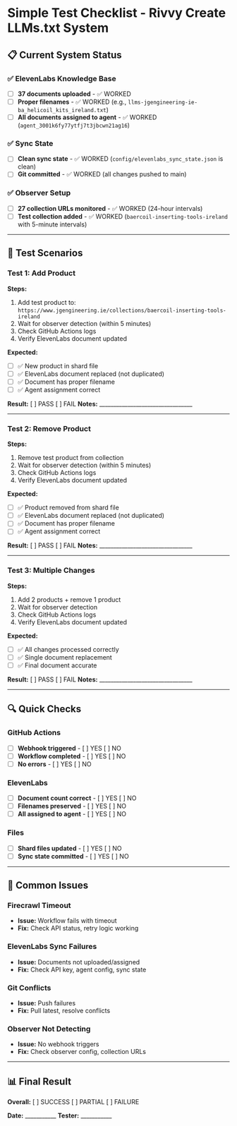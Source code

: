 # Simple Test Checklist - Rivvy Create LLMs.txt System

## 📋 Current System Status

### ✅ ElevenLabs Knowledge Base
- [ ] **37 documents uploaded** - ✅ WORKED
- [ ] **Proper filenames** - ✅ WORKED (e.g., `llms-jgengineering-ie-ba_helicoil_kits_ireland.txt`)
- [ ] **All documents assigned to agent** - ✅ WORKED (`agent_3001k6fy77ytfj7t3jbcwn21ag16`)

### ✅ Sync State
- [ ] **Clean sync state** - ✅ WORKED (`config/elevenlabs_sync_state.json` is clean)
- [ ] **Git committed** - ✅ WORKED (all changes pushed to main)

### ✅ Observer Setup
- [ ] **27 collection URLs monitored** - ✅ WORKED (24-hour intervals)
- [ ] **Test collection added** - ✅ WORKED (`baercoil-inserting-tools-ireland` with 5-minute intervals)

---

## 🧪 Test Scenarios

### Test 1: Add Product
**Steps:**
1. Add test product to: `https://www.jgengineering.ie/collections/baercoil-inserting-tools-ireland`
2. Wait for observer detection (within 5 minutes)
3. Check GitHub Actions logs
4. Verify ElevenLabs document updated

**Expected:**
- [ ] ✅ New product in shard file
- [ ] ✅ ElevenLabs document replaced (not duplicated)
- [ ] ✅ Document has proper filename
- [ ] ✅ Agent assignment correct

**Result:** [ ] PASS [ ] FAIL
**Notes:** _________________________________

---

### Test 2: Remove Product
**Steps:**
1. Remove test product from collection
2. Wait for observer detection (within 5 minutes)
3. Check GitHub Actions logs
4. Verify ElevenLabs document updated

**Expected:**
- [ ] ✅ Product removed from shard file
- [ ] ✅ ElevenLabs document replaced (not duplicated)
- [ ] ✅ Document has proper filename
- [ ] ✅ Agent assignment correct

**Result:** [ ] PASS [ ] FAIL
**Notes:** _________________________________

---

### Test 3: Multiple Changes
**Steps:**
1. Add 2 products + remove 1 product
2. Wait for observer detection
3. Check GitHub Actions logs
4. Verify ElevenLabs document updated

**Expected:**
- [ ] ✅ All changes processed correctly
- [ ] ✅ Single document replacement
- [ ] ✅ Final document accurate

**Result:** [ ] PASS [ ] FAIL
**Notes:** _________________________________

---

## 🔍 Quick Checks

### GitHub Actions
- [ ] **Webhook triggered** - [ ] YES [ ] NO
- [ ] **Workflow completed** - [ ] YES [ ] NO
- [ ] **No errors** - [ ] YES [ ] NO

### ElevenLabs
- [ ] **Document count correct** - [ ] YES [ ] NO
- [ ] **Filenames preserved** - [ ] YES [ ] NO
- [ ] **All assigned to agent** - [ ] YES [ ] NO

### Files
- [ ] **Shard files updated** - [ ] YES [ ] NO
- [ ] **Sync state committed** - [ ] YES [ ] NO

---

## 🚨 Common Issues

### Firecrawl Timeout
- **Issue:** Workflow fails with timeout
- **Fix:** Check API status, retry logic working

### ElevenLabs Sync Failures
- **Issue:** Documents not uploaded/assigned
- **Fix:** Check API key, agent config, sync state

### Git Conflicts
- **Issue:** Push failures
- **Fix:** Pull latest, resolve conflicts

### Observer Not Detecting
- **Issue:** No webhook triggers
- **Fix:** Check observer config, collection URLs

---

## 📊 Final Result
**Overall:** [ ] SUCCESS [ ] PARTIAL [ ] FAILURE

**Date:** ___________
**Tester:** ___________
